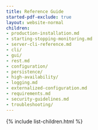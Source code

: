 ```yaml
---
title: Reference Guide
started-pdf-exclude: true
layout: website-normal
children:
- production-installation.md
- starting-stopping-monitoring.md
- server-cli-reference.md
- cli/
- gui/
- rest.md
- configuration/
- persistence/
- high-availability/
- logging.md
- externalized-configuration.md
- requirements.md
- security-guidelines.md
- troubleshooting/
---
```


{% include list-children.html %}

